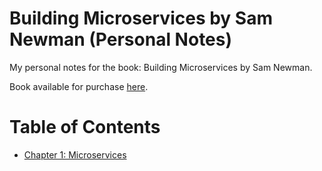 # Building Microservices by Sam Newman (Personal Notes)
My personal notes for the book: Building Microservices by Sam Newman.

Book available for purchase [here](https://www.amazon.com/-/es/Sam-Newman/dp/1491950358).
# Table of Contents
- [Chapter 1: Microservices](/chapters/chapter-01.md)
